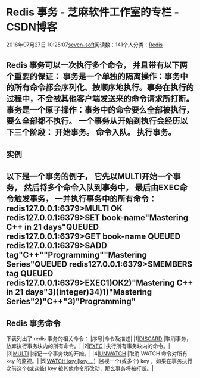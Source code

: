 
# Redis 事务 -  芝麻软件工作室的专栏 - CSDN博客


2016年07月27日 10:25:07[seven-soft](https://me.csdn.net/softn)阅读数：141个人分类：[Redis																](https://blog.csdn.net/softn/article/category/6332853)



Redis 事务可以一次执行多个命令， 并且带有以下两个重要的保证：
事务是一个单独的隔离操作：事务中的所有命令都会序列化、按顺序地执行。事务在执行的过程中，不会被其他客户端发送来的命令请求所打断。
事务是一个原子操作：事务中的命令要么全部被执行，要么全部都不执行。
一个事务从开始到执行会经历以下三个阶段：
开始事务。
命令入队。
执行事务。
---

## 实例
以下是一个事务的例子， 它先以**MULTI**开始一个事务， 然后将多个命令入队到事务中， 最后由**EXEC**命令触发事务， 一并执行事务中的所有命令：
redis127.0.0.1:6379>MULTI
OK
redis127.0.0.1:6379>SET book-name"Mastering C++ in 21 days"QUEUED
redis127.0.0.1:6379>GET book-name
QUEUED
redis127.0.0.1:6379>SADD tag"C++""Programming""Mastering Series"QUEUED
redis127.0.0.1:6379>SMEMBERS tag
QUEUED
redis127.0.0.1:6379>EXEC1)OK2)"Mastering C++ in 21 days"3)(integer)34)1)"Mastering Series"2)"C++"3)"Programming"
---

## Redis 事务命令
下表列出了 redis 事务的相关命令：
|序号|命令及描述|
|1|[DISCARD](http://www.runoob.com/redis/transactions-discard.html)
|取消事务，放弃执行事务块内的所有命令。|
|2|[EXEC](http://www.runoob.com/redis/transactions-exec.html)
|执行所有事务块内的命令。|
|3|[MULTI](http://www.runoob.com/redis/transactions-multi.html)
|标记一个事务块的开始。|
|4|[UNWATCH](http://www.runoob.com/redis/transactions-unwatch.html)
|取消 WATCH 命令对所有 key 的监视。|
|5|[WATCH key [key ...]](http://www.runoob.com/redis/transactions-watch.html)
|监视一个(或多个) key ，如果在事务执行之前这个(或这些) key 被其他命令所改动，那么事务将被打断。|

